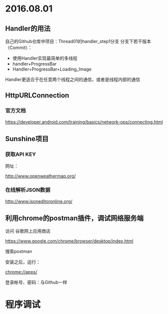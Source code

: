 # 2016.08.01

## Handler的用法

自己的Github仓库中项目：Thread01的handler_step1分支
分支下若干版本（Commit）：

- 使用Handler实现最简单的多线程
- handler+ProgressBar
- Handler+ProgressBar+Loading_Image

Handler更适合于在任意两个线程之间的通信，或者是线程内部的通信

## HttpURLConnection

### 官方文档

<https://developer.android.com/training/basics/network-ops/connecting.html>

## Sunshine项目

### 获取API KEY

网址：

<http://www.openweathermap.org/>

### 在线解析JSON数据

<http://www.jsoneditoronline.org/>

## 利用chrome的postman插件，调试网络服务端

访问 谷歌网上应用商店

<https://www.google.com/chrome/browser/desktop/index.html>

搜索postman

安装之后，运行：

<chrome://apps/>

登录帐号、密码：与Github一样

# 程序调试



